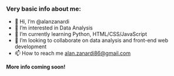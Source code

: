 ### Very basic info about me:
- 👋 Hi, I’m @alanzanardi
- 👀 I’m interested in Data Analysis
- 🌱 I’m currently learning Python, HTML/CSS/JavaScript
- 💞️ I’m looking to collaborate on data analysis and front-end web development
- 📫 How to reach me alan.zanardi86@gmail.com

**More info coming soon!**
